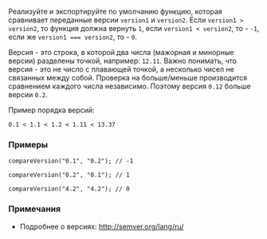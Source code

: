 Реализуйте и экспортируйте по умолчанию функцию, которая сравнивает переданные версии `version1` и `version2`. Если `version1 > version2`, то функция должна вернуть `1`, если `version1 < version2`, то - `-1`, если же `version1 === version2`, то - `0`.

Версия - это строка, в которой два числа (мажорная и минорные версии) разделены точкой, например: `12.11`. Важно понимать, что версия - это не число с плавающей точкой, а несколько чисел не связанных между собой. Проверка на больше/меньше производится сравнением каждого числа независимо. Поэтому версия `0.12` больше версии `0.2`.

Пример порядка версий:

```
0.1 < 1.1 < 1.2 < 1.11 < 13.37
```

### Примеры

```
compareVersion("0.1", "0.2"); // -1

compareVersion("0.2", "0.1"); // 1

compareVersion("4.2", "4.2"); // 0
```

### Примечания

- Подробнее о версиях: http://semver.org/lang/ru/